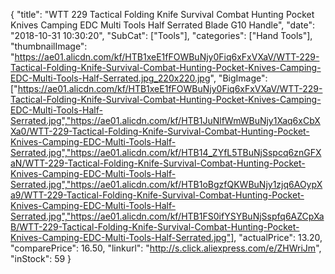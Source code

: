 {
	"title": "WTT 229 Tactical Folding Knife Survival Combat Hunting Pocket Knives Camping EDC Multi Tools Half Serrated Blade G10 Handle",
	"date": "2018-10-31 10:30:20",
	"SubCat": ["Tools"],
	"categories": ["Hand Tools"],
	"thumbnailImage": "https://ae01.alicdn.com/kf/HTB1xeE1fFOWBuNjy0Fiq6xFxVXaV/WTT-229-Tactical-Folding-Knife-Survival-Combat-Hunting-Pocket-Knives-Camping-EDC-Multi-Tools-Half-Serrated.jpg_220x220.jpg",
	"BigImage": ["https://ae01.alicdn.com/kf/HTB1xeE1fFOWBuNjy0Fiq6xFxVXaV/WTT-229-Tactical-Folding-Knife-Survival-Combat-Hunting-Pocket-Knives-Camping-EDC-Multi-Tools-Half-Serrated.jpg","https://ae01.alicdn.com/kf/HTB1JuNlfWmWBuNjy1Xaq6xCbXXa0/WTT-229-Tactical-Folding-Knife-Survival-Combat-Hunting-Pocket-Knives-Camping-EDC-Multi-Tools-Half-Serrated.jpg","https://ae01.alicdn.com/kf/HTB14_ZYfL5TBuNjSspcq6znGFXaN/WTT-229-Tactical-Folding-Knife-Survival-Combat-Hunting-Pocket-Knives-Camping-EDC-Multi-Tools-Half-Serrated.jpg","https://ae01.alicdn.com/kf/HTB1oBgzfQKWBuNjy1zjq6AOypXa9/WTT-229-Tactical-Folding-Knife-Survival-Combat-Hunting-Pocket-Knives-Camping-EDC-Multi-Tools-Half-Serrated.jpg","https://ae01.alicdn.com/kf/HTB1FS0ifYSYBuNjSspfq6AZCpXaB/WTT-229-Tactical-Folding-Knife-Survival-Combat-Hunting-Pocket-Knives-Camping-EDC-Multi-Tools-Half-Serrated.jpg"],
	"actualPrice": 13.20,
	"comparePrice": 16.50,
	"linkurl": "http://s.click.aliexpress.com/e/ZHWriJm",
	"inStock": 59
}
